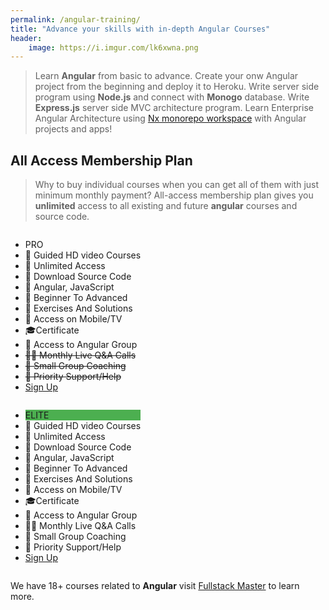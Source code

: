 ```yaml
---
permalink: /angular-training/
title: "Advance your skills with in-depth Angular Courses"
header:
    image: https://i.imgur.com/lk6xwna.png
---
```

<link rel="stylesheet" href="/assets/css/pricing.css">

> Learn **Angular** from basic to advance. Create your onw Angular project from the beginning and deploy it to Heroku. Write server side program using **Node.js** and connect with **Monogo** database. Write **Express.js** server side MVC architecture program. Learn Enterprise Angular Architecture using [Nx monorepo workspace](https://nx.dev) with Angular projects and apps! 

## All Access Membership Plan

>Why to buy individual courses when you can get all of them with just minimum monthly payment? All-access membership plan gives you **unlimited** access to all existing and future **angular** courses and source code.

<div class="pricing">
<div class="columns">
  <ul class="price">
    <li class="header">PRO</li>
    <li>🎥 Guided HD video Courses</li>
    <li>📶 Unlimited Access       </li>
    <li>📁 Download Source Code   </li>
    <li>📜 Angular, JavaScript    </li>
    <li>🏁 Beginner To Advanced   </li>
    <li>📝 Exercises And Solutions</li>
    <li>📱 Access on Mobile/TV     </li>
    <li>🎓Certificate             </li>
    <li>💬 Access to Angular Group</li>
    <li><strike>👨‍🏫 Monthly Live Q&A Calls </strike></li>
    <li><strike>💯 Small Group Coaching  </strike> </li>
    <li><strike>💪 Priority Support/Help  </strike> </li>
    <li class="grey"><a href="https://fullstackmaster.net/pro"  class="button">Sign Up</a></li>
  </ul>
</div>

<div class="columns">
  <ul class="price">
    <li class="header" style="background-color:#4CAF50">ELITE</li>
    <li>🎥 Guided HD video Courses</li>
    <li>📶 Unlimited Access       </li>
    <li>📁 Download Source Code   </li>
    <li>📜 Angular, JavaScript    </li>
    <li>🏁 Beginner To Advanced   </li>
    <li>📝 Exercises And Solutions</li>
    <li>📱 Access on Mobile/TV     </li>
    <li>🎓Certificate             </li>
    <li>💬 Access to Angular Group</li>
    <li>👨‍🏫 Monthly Live Q&A Calls </li>
    <li>💯 Small Group Coaching   </li>
    <li>💪 Priority Support/Help  </li>
    <li class="grey"><a href="https://fullstackmaster.net/elite" class="button">Sign Up</a></li>
  </ul>
</div> 
</div>



We have 18+ courses related to **Angular** visit [Fullstack Master](https://www.fullstackmaster.net) to learn more.
